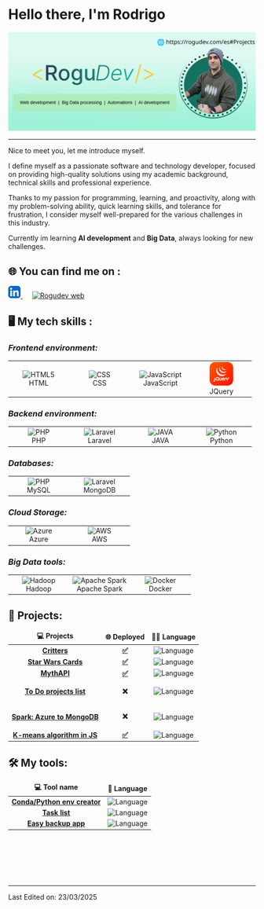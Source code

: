 # Hello there, I'm Rodrigo

<img src="https://github.com/Rogudev/Rogudev/blob/main/banner.svg"/>

<hr>

Nice to meet you, let me introduce myself.

I define myself as a passionate software and technology developer, focused on providing high-quality solutions using my academic background, technical skills and professional experience.

Thanks to my passion for programming, learning, and proactivity, along with my problem-solving ability, quick learning skills, and tolerance for frustration, I consider myself well-prepared for the various challenges in this industry.

Currently im learning **AI development** and **Big Data**, always looking for new challenges.

## 🌐 You can find me on :
<p align="start">
  <a href="https://www.linkedin.com/in/rogudev/" target="_blank">
    <img alt="Rogudev LinkedIn profile" src="https://github.com/tandpfun/skill-icons/blob/main/icons/LinkedIn.svg" width="5%">
  </a>
  &nbsp;&nbsp;&nbsp;&nbsp; 
  <a href="https://rogudev.com/en" target="_blank">
    <img alt="Rogudev web" src="https://github.com/tandpfun/skill-icons/blob/main/icons/Htmx-Dark.svg" width="5%">
  </a>
</p>


## 🖥️ My tech skills :

<p align="right">
  <h3><i>Frontend environment:</i></h3>
  <table>
  <tr border: none;>
    <td align="center" width="110">
      <img src="https://raw.githubusercontent.com/marwin1991/profile-technology-icons/refs/heads/main/icons/html.png" width="48" height="48" alt="HTML5" />
      <br>HTML
    </td>	  
    <td align="center" width="110">
      <img src="https://raw.githubusercontent.com/marwin1991/profile-technology-icons/refs/heads/main/icons/css.png" width="48" height="48" alt="CSS" />
      <br>CSS
    </td>
    <td align="center" width="110">
      <img src="https://raw.githubusercontent.com/marwin1991/profile-technology-icons/refs/heads/main/icons/javascript.png" width="48" height="48" alt="JavaScript" />
      <br>JavaScript
    </td>
    <td align="center" width="110">
      <img src="https://github.com/tandpfun/skill-icons/blob/main/icons/JQuery.svg" width="48" height="48" alt="JQuery" />
      <br>JQuery
    </td>
  </tr>
</table>
<p>
  <h3><i>Backend environment:</i></h3>
  <table>
  <tr border: none;>
   <td align="center" width="110">
      <img src="https://raw.githubusercontent.com/marwin1991/profile-technology-icons/refs/heads/main/icons/php.png" width="48" height="48" alt="PHP" />
      <br>PHP
    </td>
    <td align="center" width="110">
      <img src="https://raw.githubusercontent.com/marwin1991/profile-technology-icons/refs/heads/main/icons/laravel.png" width="48" height="48" alt="Laravel" />
      <br>Laravel
    </td>
    <td align="center" width="110">
      <img src="https://raw.githubusercontent.com/marwin1991/profile-technology-icons/refs/heads/main/icons/java.png" width="48" height="48" alt="JAVA" />
      <br>JAVA
    </td>
    <td align="center" width="110">
      <img src="https://raw.githubusercontent.com/marwin1991/profile-technology-icons/refs/heads/main/icons/python.png" width="48" height="48" alt="Python" />
      <br>Python
    </td>
  </tr>
</table>
</p>
<p>
  <h3><i>Databases:</i></h3>
  <table>
  <tr border: none;>
   <td align="center" width="110">
      <img src="https://raw.githubusercontent.com/marwin1991/profile-technology-icons/refs/heads/main/icons/mysql.png" width="48" height="48" alt="PHP" />
      <br>MySQL
    </td>
    <td align="center" width="110">
      <img src="https://raw.githubusercontent.com/marwin1991/profile-technology-icons/refs/heads/main/icons/mongodb.png" width="48" height="48" alt="Laravel" />
      <br>MongoDB
    </td>
  </tr>
</table>
</p>
<p>
  <h3><i>Cloud Storage:</i></h3>
  <table>
  <tr border: none;>
    <td align="center" width="110">
      <img src="https://raw.githubusercontent.com/marwin1991/profile-technology-icons/refs/heads/main/icons/microsoft_azure.png" width="48" height="48" alt="Azure" />
      <br>Azure
    </td>	  
    <td align="center" width="110">
      <img src="https://raw.githubusercontent.com/marwin1991/profile-technology-icons/refs/heads/main/icons/aws.png" width="48" height="48" alt="AWS" />
      <br>AWS
    </td>
  </tr>
</table>
</p>
<p>
  <h3><i>Big Data tools:</i></h3>
  <table>
  <tr border: none;>
    <td align="center" width="110">
      <img src="https://raw.githubusercontent.com/marwin1991/profile-technology-icons/refs/heads/main/icons/hadoop.png" width="48" height="48" alt="Hadoop" />
      <br>Hadoop
    </td>	  
    <td align="center" width="110">
      <img src="https://raw.githubusercontent.com/marwin1991/profile-technology-icons/refs/heads/main/icons/apache_spark.png" width="48" height="48" alt="Apache Spark" />
      <br>Apache Spark
    </td>
    <td align="center" width="110">
      <img src="https://raw.githubusercontent.com/marwin1991/profile-technology-icons/refs/heads/main/icons/docker.png" width="48" height="48" alt="Docker" />
      <br>Docker
    </td>
  </tr>
</table>
</p>

## 🚧 Projects:

  <table>
    <thead align="center">
      <tr border: none;>
        <td><b>💻 Projects</b></td>
        <td><b>🌐 Deployed</b></td>
        <td><b>👨‍💻 Language</b></td>
      </tr>
    </thead>
    <tbody>
  <tr align="center">
    <td>
      <a href="https://github.com/Rogudev/critters" target="_blank"><b>Critters</b></a>
    </td>
    <td>
      <a href="https://critters.rogudev.com/" target="_blank"><b>✅</b></a>
    </td>
    <td><img alt="Language" src="https://skillicons.dev/icons?i=html,css,bootstrap,jquery" /></td>
  </tr>
  <tr align="center">
    <td>
      <a href="https://github.com/Rogudev/Star-Wars-Cards" target="_blank"><b>Star Wars Cards</b></a>
    </td>
    <td>
      <a href="https://rogudev.github.io/Star-Wars-Cards/" target="_blank"><b>✅</b></a>
    </td>
    <td><img alt="Language" src="https://skillicons.dev/icons?i=html,css,bootstrap,jquery,laravel" /></td>
  </tr>
  <tr align="center">
    <td>
      <a href="https://github.com/Rogudev/MythAPI-API" target="_blank"><b>MythAPI</b></a>
    </td>
    <td>
      <a href="https://rogudev.github.io/MythAPI-web/" target="_blank"><b>✅</b></a>
    </td>
    <td><img alt="Language" src="https://skillicons.dev/icons?i=html,css,bootstrap,nodejs" /></td>
  </tr>
  <tr align="center">
    <td>
      <a href="https://github.com/Rogudev/ToDo-list---Tkinter" target="_blank"><b>To Do projects list</b></a>
    </td>
    <td>
      <p><b>❌</b></p>
    </td>
    <td><img alt="Language" src="https://skillicons.dev/icons?i=python" /></td>
  </tr>
  <tr align="center">
    <td>
      <a href="https://github.com/Rogudev/azure-to-mongodb-spark" target="_blank"><b>Spark: Azure to MongoDB</b></a>
    </td>
    <td>
      <p><b>❌</b></p>
    </td>
    <td><img alt="Language" src="https://skillicons.dev/icons?i=python,azure,mongo" /></td>
  </tr>
  <tr align="center">
    <td>
      <a href="https://github.com/Rogudev/kmeans-js_library_interactive_demo" target="_blank"><b>K-means algorithm in JS</b></a>
    </td>
    <td>
      <a href="https://kmeans-js-library-interactive-demo.onrender.com/" target="_blank"><b>✅</b></a>
    </td>
    <td><img alt="Language" src="https://skillicons.dev/icons?i=html,css,bootstrap,jquery,nodejs" /></td>
  </tr>
 </tbody>
</table>


## 🛠️ My tools:

  <table>
    <thead align="center">
      <tr border: none;>
        <td><b>💻 Tool name</b></td>
        <td><b>📃 Language</b></td>
      </tr>
    </thead>
    <tbody>
  <tr align="center">
    <td>
      <a href="https://github.com/Rogudev/tool_env_conda-python_creator" target="_blank"><b>Conda/Python env creator</b></a>
    </td>
    <td>
      <img alt="Language" src="https://skillicons.dev/icons?i=bash" />
    </td>
  </tr>
  <tr align="center">
    <td>
      <a href="https://github.com/Rogudev/Tasks-list---Web-version" target="_blank"><b>Task list</b></a>
    </td>
    <td>
      <img alt="Language" src="https://skillicons.dev/icons?i=html,bootstrap,python,js" />
    </td>
  </tr>
  <tr align="center">
    <td>
      <a href="https://github.com/Rogudev/Easy-backup-app" target="_blank"><b>Easy backup app</b></a>
    </td>
    <td>
      <img alt="Language" src="https://skillicons.dev/icons?i=python" />
    </td>
  </tr>
  
 </tbody>
</table>


<br>
<br>
<br>
<br>
<br>

------

Last Edited on: 23/03/2025